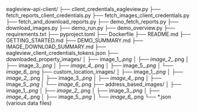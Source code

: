 eagleview-api-client/
├── client_credentials_eagleview.py
├── fetch_reports_client_credentials.py
├── fetch_images_client_credentials.py
├── fetch_and_download_reports.py
├── demo_fetch_reports.py
├── download_images.py
├── demo_run.py
├── demo_overview.py
├── requirements.txt
├── pyproject.toml
├── Dockerfile
├── README.md
├── GETTING_STARTED.md
├── DEMO_SUMMARY.md
├── IMAGE_DOWNLOAD_SUMMARY.md
├── eagleview_client_credentials_tokens.json
├── downloaded_property_images/
│   ├── image_1_*.png
│   ├── image_2_*.png
│   ├── image_3_*.png
│   ├── image_4_*.png
│   ├── image_5_*.png
│   └── image_6_*.png
├── custom_location_images/
│   ├── image_1_*.png
│   ├── image_2_*.png
│   ├── image_3_*.png
│   ├── image_4_*.png
│   ├── image_5_*.png
│   └── image_6_*.png
├── address_based_images/
│   ├── image_1_*.png
│   ├── image_2_*.png
│   ├── image_3_*.png
│   ├── image_4_*.png
│   ├── image_5_*.png
│   └── image_6_*.png
└── *.json (various data files)